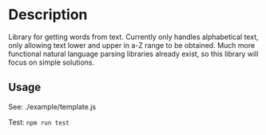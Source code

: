 # Description

Library for getting words from text.
Currently only handles alphabetical text, only allowing text lower and upper in a-Z range to be obtained.
Much more functional natural language parsing libraries already exist, so this library will focus on simple solutions.

## Usage

See:
./example/template.js

Test:
`npm run test`